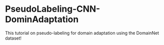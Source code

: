 # PseudoLabeling-CNN-DominAdaptation
This tutorial on pseudo-labeling for domain adaptation using the DomainNet dataset!
